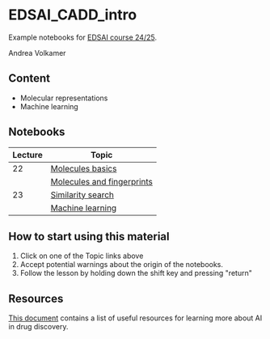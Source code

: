 # EDSAI_CADD_intro

Example notebooks for [EDSAI course 24/25](https://cms.sic.saarland/edsai24_25/). 

Andrea Volkamer

## Content

* Molecular representations
* Machine learning

## Notebooks

| Lecture   | Topic                           | 
| ----------| ------------------------------- | 
|    22     | [Molecules basics][1]  | 
|           | [Molecules and fingerprints][2]    | 
|    23     | [Similarity search][3]             | 
|           | [Machine learning][4] | 


[1]: https://colab.research.google.com/github/volkamerlab/EDSAI_CADD_intro//blob/main/intro_notebooks/1_RDKit_basics-and-Compound-Prep-AV.ipynb
[2]: https://colab.research.google.com/github/volkamerlab/EDSAI_CADD_intro//blob/main/intro_notebooks/2_Chemoinformatics-Intro-and-Fingerprint-Example-AV.ipynb
[3]: https://colab.research.google.com/github/volkamerlab/EDSAI_CADD_intro//blob/main/intro_notebooks/3_Pandas-Cheminformatics-AV.ipynb
[4]: https://colab.research.google.com/github/volkamerlab/EDSAI_CADD_intro//blob/main//intro_notebooks/4_Machine_Learning-AV.ipynb

## How to start using this material

1. Click on one of the Topic links above
2. Accept potential warnings about the origin of the notebooks.
3. Follow the lesson by holding down the shift key and pressing "return"


## Resources
[This document](https://github.com/volkamerlab/ai_in_chemistry_workshop/blob/main/resources.md) contains a list of useful resources for learning more about AI in drug discovery.
